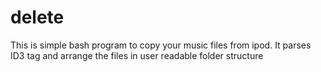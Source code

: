 delete
======

This is simple bash program to copy your music files from ipod. It parses ID3 tag and
arrange the files in user readable folder structure
